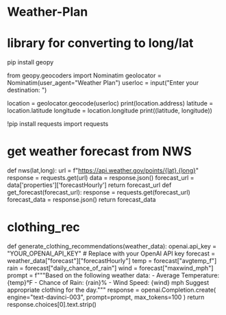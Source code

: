 # Weather-Plan

# library for converting to long/lat
pip install geopy

from geopy.geocoders import Nominatim
geolocator = Nominatim(user_agent="Weather Plan")
userloc = input("Enter your destination: ") 

location = geolocator.geocode(userloc)
print(location.address)
latitude = location.latitude
longitude = location.longitude
print((latitude, longitude))

!pip install requests
import requests

# get weather forecast from NWS
def nws(lat,long):
  url = f"https://api.weather.gov/points/{lat},{long}"
  response = requests.get(url)
  data = response.json()
  forecast_url = data['properties']['forecastHourly']
  return forecast_url
def get_forecast(forecast_url):
  response = requests.get(forecast_url)
  forecast_data = response.json()
  return forecast_data

# clothing_rec
def generate_clothing_recommendations(weather_data):
    openai.api_key = "YOUR_OPENAI_API_KEY"  # Replace with your OpenAI API key
    forecast = weather_data["forecast"]["forecastHourly"]
    temp = forecast["avgtemp_f"]
    rain = forecast["daily_chance_of_rain"]
    wind = forecast["maxwind_mph"]
    prompt = f"""Based on the following weather data:
    - Average Temperature: {temp}°F
    - Chance of Rain: {rain}%
    - Wind Speed: {wind} mph
    Suggest appropriate clothing for the day."""
    response = openai.Completion.create(
        engine="text-davinci-003",
        prompt=prompt,
        max_tokens=100
    )
    return response.choices[0].text.strip()
